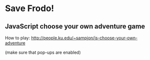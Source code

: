 # Save Frodo!
## JavaScript choose your own adventure game

How to play:
http://people.ku.edu/~sampjon/js-choose-your-own-adventure

(make sure that pop-ups are enabled)